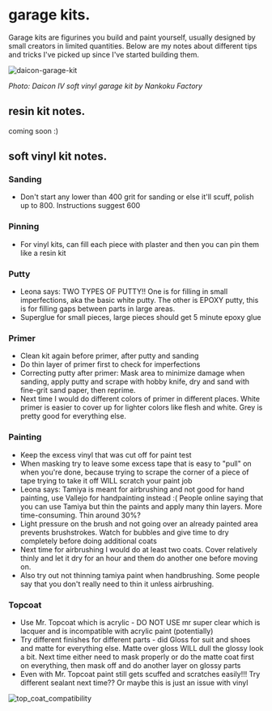 # garage kits.

Garage kits are figurines you build and paint yourself, usually designed by small creators in limited quantities. Below are my notes about different tips and tricks I've picked up since I've started building them.

![daicon-garage-kit](../../media/daicon-garage-kit.JPG)

*Photo: Daicon IV soft vinyl garage kit by Nankoku Factory*

## resin kit notes.

coming soon :)

## soft vinyl kit notes.

### Sanding

- Don't start any lower than 400 grit for sanding or else it'll scuff, polish up to 800. Instructions suggest 600

### Pinning

- For vinyl kits, can fill each piece with plaster and then you can pin them like a resin kit

### Putty

- Leona says: TWO TYPES OF PUTTY!! One is for filling in small imperfections, aka the basic white putty. The other is EPOXY putty, this is for filling gaps between parts in large areas.
- Superglue for small pieces, large pieces should get 5 minute epoxy glue

### Primer

- Clean kit again before primer, after putty and sanding
- Do thin layer of primer first to check for imperfections
- Correcting putty after primer: Mask area to minimize damage when sanding, apply putty and scrape with hobby knife, dry and sand with fine-grit sand paper, then reprime.
- Next time I would do different colors of primer in different places. White primer is easier to cover up for lighter colors like flesh and white. Grey is pretty good for everything else.

### Painting

- Keep the excess vinyl that was cut off for paint test
- When masking try to leave some excess tape that is easy to "pull" on when you're done, because trying to scrape the corner of a piece of tape trying to take it off WILL scratch your paint job
- Leona says: Tamiya is meant for airbrushing and not good for hand painting, use Vallejo for handpainting instead :( People online saying that you can use Tamiya but thin the paints and apply many thin layers. More time-consuming. Thin around 30%?
- Light pressure on the brush and not going over an already painted area prevents brushstrokes. Watch for bubbles and give time to dry completely before doing additional coats
- Next time for airbrushing I would do at least two coats. Cover relatively thinly and let it dry for an hour and them do another one before moving on.
- Also try out not thinning tamiya paint when handbrushing. Some people say that you don't really need to thin it unless airbrushing.

### Topcoat

- Use Mr. Topcoat which is acrylic - DO NOT USE mr super clear which is lacquer and is incompatible with acrylic paint (potentially)
- Try different finishes for different parts - did Gloss for suit and shoes and matte for everything else. Matte over gloss WILL dull the glossy look a bit. Next time either need to mask properly or do the matte coat first on everything, then mask off and do another layer on glossy parts
- Even with Mr. Topcoat paint still gets scuffed and scratches easily!!! Try different sealant next time?? Or maybe this is just an issue with vinyl

![top_coat_compatibility](../../media/top_coat_compatibility.png)
